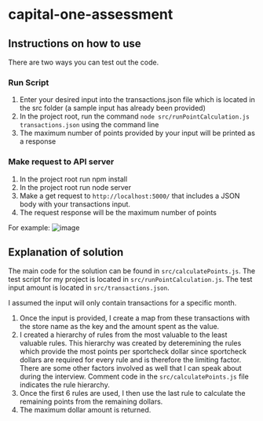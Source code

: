 # capital-one-assessment

## Instructions on how to use

There are two ways you can test out the code.

### Run Script

1. Enter your desired input into the transactions.json file which is located in the src folder (a sample input has already been provided)
2. In the project root, run the command `node src/runPointCalculation.js transactions.json` using the command line
3. The maximum number of points provided by your input will be printed as a response

### Make request to API server
1. In the project root run npm install
2. In the project root run node server
3. Make a get request to `http://localhost:5000/` that includes a JSON body with your transactions input.
4. The request response will be the maximum number of points

For example: 
![image](https://user-images.githubusercontent.com/59408742/152667112-ed0d9323-7b30-474c-95f5-5a3678765cab.png)

## Explanation of solution

The main code for the solution can be found in `src/calculatePoints.js`. The test script for my project is located in `src/runPointCalculation.js`. The test input amount is located in `src/transactions.json`.

I assumed the input will only contain transactions for a specific month.

1. Once the input is provided, I create a map from these transactions with the store name as the key and the amount spent as the value. 
2. I created a hierarchy of rules from the most valuable to the least valuable rules. This hierarchy was created by deteremining the rules which provide the most points per sportcheck dollar since sportcheck dollars are required for every rule and is therefore the limiting factor. There are some other factors involved as well that I can speak about during the interview. Comment code in the `src/calculatePoints.js` file indicates the rule hierarchy.
3. Once the first 6 rules are used, I then use the last rule to calculate the remaining points from the remaining dollars. 
4. The maximum dollar amount is returned. 
